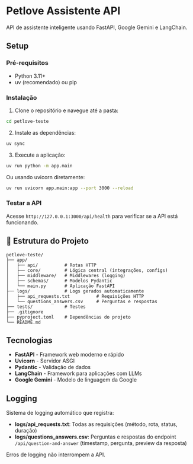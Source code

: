 # Petlove Assistente API

API de assistente inteligente usando FastAPI, Google Gemini e LangChain.

## Setup

### Pré-requisitos
- Python 3.11+
- uv (recomendado) ou pip

### Instalação

1. Clone o repositório e navegue até a pasta:
```bash
cd petlove-teste
```

2. Instale as dependências:
```bash
uv sync
```

3. Execute a aplicação:
```bash
uv run python -m app.main
```

Ou usando uvicorn diretamente:
```bash
uv run uvicorn app.main:app --port 3000 --reload
```

### Testar a API

Acesse `http://127.0.0.1:3000/api/health` para verificar se a API está funcionando.

## 📁 Estrutura do Projeto

```
petlove-teste/
├── app/
│   ├── api/          # Rotas HTTP
│   ├── core/         # Lógica central (integrações, configs)
│   ├── middleware/   # Middlewares (logging)
│   ├── schemas/      # Modelos Pydantic
│   └── main.py       # Aplicação FastAPI
├── logs/             # Logs gerados automaticamente
│   ├── api_requests.txt          # Requisições HTTP
│   └── questions_answers.csv     # Perguntas e respostas
├── tests/            # Testes
├── .gitignore
├── pyproject.toml    # Dependências do projeto
└── README.md
```

## Tecnologias

- **FastAPI** - Framework web moderno e rápido
- **Uvicorn** - Servidor ASGI
- **Pydantic** - Validação de dados
- **LangChain** - Framework para aplicações com LLMs
- **Google Gemini** - Modelo de linguagem da Google

## Logging

Sistema de logging automático que registra:
- **logs/api_requests.txt**: Todas as requisições (método, rota, status, duração)
- **logs/questions_answers.csv**: Perguntas e respostas do endpoint `/api/question-and-answer` (timestamp, pergunta, preview da resposta)

Erros de logging não interrompem a API.
